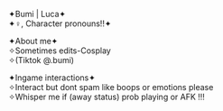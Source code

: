 ✦Bumi | Luca✦  
✦♀, Character pronouns!!✦

✦About me✦       
✧Sometimes edits-Cosplay                    
✧(Tiktok @.bumi)   
 
✦Ingame interactions✦                               
✧Interact but dont spam like boops or emotions please                            
✧Whisper me if (away status) prob playing or AFK !!! 

